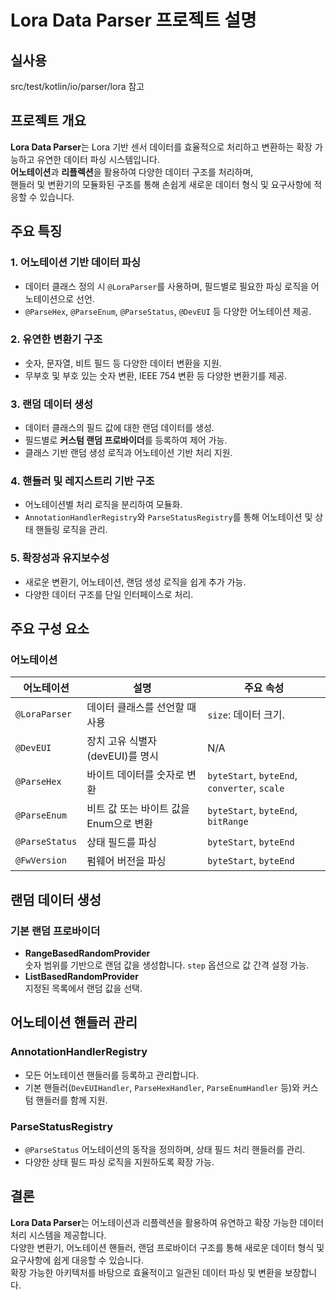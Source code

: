 # Lora Data Parser 프로젝트 설명

## 실사용

src/test/kotlin/io/parser/lora 참고

## 프로젝트 개요
**Lora Data Parser**는 Lora 기반 센서 데이터를 효율적으로 처리하고 변환하는 확장 가능하고 유연한 데이터 파싱 시스템입니다.  
**어노테이션**과 **리플렉션**을 활용하여 다양한 데이터 구조를 처리하며,  
핸들러 및 변환기의 모듈화된 구조를 통해 손쉽게 새로운 데이터 형식 및 요구사항에 적응할 수 있습니다.

## 주요 특징

### 1. 어노테이션 기반 데이터 파싱
- 데이터 클래스 정의 시 `@LoraParser`를 사용하며, 필드별로 필요한 파싱 로직을 어노테이션으로 선언.
- `@ParseHex`, `@ParseEnum`, `@ParseStatus`, `@DevEUI` 등 다양한 어노테이션 제공.

### 2. 유연한 변환기 구조
- 숫자, 문자열, 비트 필드 등 다양한 데이터 변환을 지원.
- 무부호 및 부호 있는 숫자 변환, IEEE 754 변환 등 다양한 변환기를 제공.

### 3. 랜덤 데이터 생성
- 데이터 클래스의 필드 값에 대한 랜덤 데이터를 생성.
- 필드별로 **커스텀 랜덤 프로바이더**를 등록하여 제어 가능.
- 클래스 기반 랜덤 생성 로직과 어노테이션 기반 처리 지원.

### 4. 핸들러 및 레지스트리 기반 구조
- 어노테이션별 처리 로직을 분리하여 모듈화.
- `AnnotationHandlerRegistry`와 `ParseStatusRegistry`를 통해 어노테이션 및 상태 핸들링 로직을 관리.

### 5. 확장성과 유지보수성
- 새로운 변환기, 어노테이션, 랜덤 생성 로직을 쉽게 추가 가능.
- 다양한 데이터 구조를 단일 인터페이스로 처리.

## 주요 구성 요소

### 어노테이션

| 어노테이션       | 설명                                | 주요 속성                           |
|------------------|-------------------------------------|-------------------------------------|
| `@LoraParser`   | 데이터 클래스를 선언할 때 사용        | `size`: 데이터 크기.                |
| `@DevEUI`       | 장치 고유 식별자(devEUI)를 명시      | N/A                                |
| `@ParseHex`     | 바이트 데이터를 숫자로 변환          | `byteStart`, `byteEnd`, `converter`, `scale` |
| `@ParseEnum`    | 비트 값 또는 바이트 값을 Enum으로 변환| `byteStart`, `byteEnd`, `bitRange` |
| `@ParseStatus`  | 상태 필드를 파싱                    | `byteStart`, `byteEnd`             |
| `@FwVersion`    | 펌웨어 버전을 파싱                  | `byteStart`, `byteEnd`             |

## 랜덤 데이터 생성

### 기본 랜덤 프로바이더
- **RangeBasedRandomProvider**  
  숫자 범위를 기반으로 랜덤 값을 생성합니다. `step` 옵션으로 값 간격 설정 가능.
- **ListBasedRandomProvider**  
  지정된 목록에서 랜덤 값을 선택.

## 어노테이션 핸들러 관리

### AnnotationHandlerRegistry
- 모든 어노테이션 핸들러를 등록하고 관리합니다.
- 기본 핸들러(`DevEUIHandler`, `ParseHexHandler`, `ParseEnumHandler` 등)와 커스텀 핸들러를 함께 지원.

### ParseStatusRegistry
- `@ParseStatus` 어노테이션의 동작을 정의하며, 상태 필드 처리 핸들러를 관리.
- 다양한 상태 필드 파싱 로직을 지원하도록 확장 가능.

## 결론

**Lora Data Parser**는 어노테이션과 리플렉션을 활용하여 유연하고 확장 가능한 데이터 처리 시스템을 제공합니다.  
다양한 변환기, 어노테이션 핸들러, 랜덤 프로바이더 구조를 통해 새로운 데이터 형식 및 요구사항에 쉽게 대응할 수 있습니다.  
확장 가능한 아키텍처를 바탕으로 효율적이고 일관된 데이터 파싱 및 변환을 보장합니다.